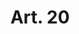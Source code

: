 ---
title: "Art. 20"
draft: false
exceptions:
- info53o
memberstates:
- GR
score: 3
compensation:
- 
remarks: |
 


link: ""
---